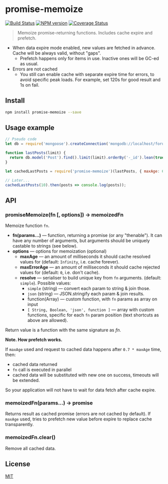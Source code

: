 # promise-memoize

[![Build Status](https://img.shields.io/travis/nodeca/promise-memoize/master.svg?style=flat)](https://travis-ci.org/nodeca/promise-memoize)
[![NPM version](https://img.shields.io/npm/v/promise-memoize.svg?style=flat)](https://www.npmjs.org/package/promise-memoize)
[![Coverage Status](https://coveralls.io/repos/github/nodeca/promise-memoize/badge.svg?branch=master)](https://coveralls.io/github/nodeca/promise-memoize?branch=master)

> Memoize promise-returning functions. Includes cache expire and prefetch.

- When data expire mode enabled, new values are fetched in advance. Cache
  will be always valid, without "gaps".
  - Prefetch happens only for items in use. Inactive ones will be GC-ed as usual.
- Errors are not cached
  - You still can enable cache with separate expire time for errors, to avoid
    specific peak loads. For example, set 120s for good result and 1s on fail.


## Install

```bash
npm install promise-memoize --save
```


## Usage example

```js
// Pseudo code
let db = require('mongoose').createConnection('mongodb://localhost/forum');

function lastPosts(limit) {
  return db.model('Post').find().limit(limit).orderBy('-_id').lean(true).exec(); // <- Promise
}

let cachedLastPosts = require('promise-memoize')(lastPosts, { maxAge: 60000 });

// Later...
cachedLastPosts(10).then(posts => console.log(posts));
```

## API

### promiseMemoize(fn [, options]) -> memoizedFn

Memoize function `fn`.

 - **fn(params...)** — function, returning a promise (or any "thenable").
   It can have any number of arguments, but arguments should be uniquely
   castable to strings (see below).
 - **options** — options for memoization (optional)
   - **maxAge** — an amount of milliseconds it should cache resolved
     values for (default: `Infinity`, i.e. cache forever).
   - **maxErrorAge** — an amount of milliseconds it should cache
     rejected values for (default: `0`, i.e. don't cache).
   - **resolve** — serialiser to build unique key from `fn` arguments.
     (default: `simple`). Possible values:
     - `simple` (string) — convert each param to string & join those.
     - `json` (string) — JSON.stringify each param & join results.
     - function(Array) — custom function, with `fn` params as array on input
     - `[ String, Boolean, 'json', function ]` — array with custom functions,
       specific for each `fn` param position (text shortcuts as above are allowed).

Return value is a function with the same signature as *fn*.

**Note. How prefetch works.**

If `maxAge` used and request to cached data happens after `0.7 * maxAge` time, then:

- cached data returned
- `fn` call is executed in parallel
- cached data will be substituted with new one on success, timeouts will be extended.

So your application will not have to wait for data fetch after cache expire.


### memoizedFn(params...) -> promise

Returns result as cached promise (errors are not cached by default). If `maxAge`
used, tries to prefetch new value before expire to replace cache transparently.


### memoizedFn.clear()

Remove all cached data.


## License

[MIT](https://github.com/nodeca/promise-memoize/blob/master/LICENSE)
